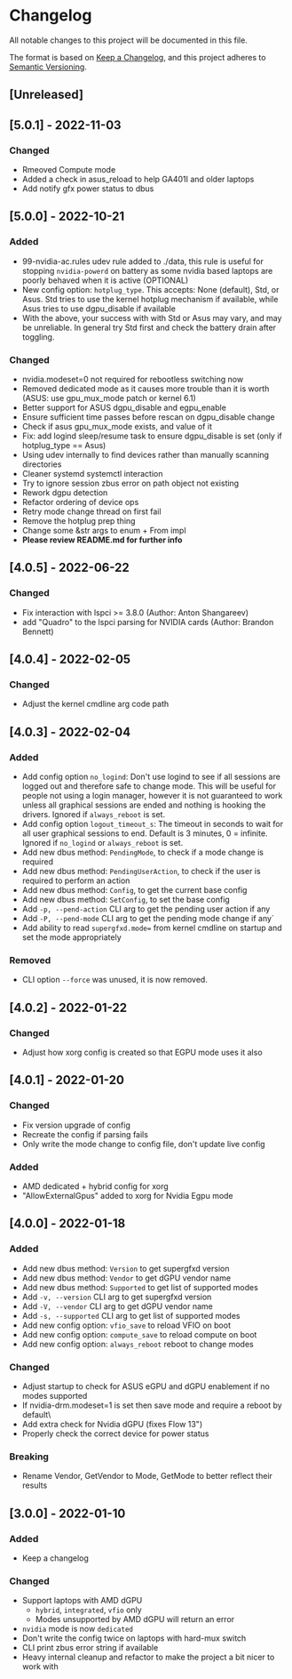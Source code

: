# Changelog
All notable changes to this project will be documented in this file.

The format is based on [Keep a Changelog](https://keepachangelog.com/en/1.0.0/),
and this project adheres to [Semantic Versioning](https://semver.org/spec/v2.0.0.html).

## [Unreleased]
## [5.0.1] - 2022-11-03
### Changed
- Rmeoved Compute mode
- Added a check in asus_reload to help GA401I and older laptops
- Add notify gfx power status to dbus

## [5.0.0] - 2022-10-21
### Added
- 99-nvidia-ac.rules udev rule added to ./data, this rule is useful for stopping `nvidia-powerd` on battery as some nvidia based laptops are poorly behaved when it is active (OPTIONAL)
- New config option: `hotplug_type`. This accepts: None (default), Std, or Asus. Std tries to use the kernel hotplug mechanism if available, while Asus tries to use dgpu_disable if available
- With the above, your success with with Std or Asus may vary, and may be unreliable. In general try Std first and check the battery drain after toggling.
### Changed
- nvidia.modeset=0 not required for rebootless switching now
- Removed dedicated mode as it causes more trouble than it is worth (ASUS: use gpu_mux_mode patch or kernel 6.1)
- Better support for ASUS dgpu_disable and egpu_enable
- Ensure sufficient time passes before rescan on dgpu_disable change
- Check if asus gpu_mux_mode exists, and value of it
- Fix: add logind sleep/resume task to ensure dgpu_disable is set (only if hotplug_type == Asus)
- Using udev internally to find devices rather than manually scanning directories
- Cleaner systemd systemctl interaction
- Try to ignore session zbus error on path object not existing
- Rework dgpu detection
- Refactor ordering of device ops
- Retry mode change thread on first fail
- Remove the hotplug prep thing
- Change some &str args to enum + From<T> impl
- **Please review README.md for further info**

## [4.0.5] - 2022-06-22
### Changed
- Fix interaction with lspci >= 3.8.0 (Author: Anton Shangareev)
- add "Quadro" to the lspci parsing for NVIDIA cards (Author: Brandon Bennett)

## [4.0.4] - 2022-02-05
### Changed
- Adjust the kernel cmdline arg code path

## [4.0.3] - 2022-02-04
### Added
- Add config option `no_logind`: Don't use logind to see if all sessions are
  logged out and therefore safe to change mode. This will be useful for people not
  using a login manager, however it is not guaranteed to work unless all graphical
  sessions are ended and nothing is hooking the drivers. Ignored if `always_reboot`
  is set.
- Add config option `logout_timeout_s`: The timeout in seconds to wait for all user
  graphical sessions to end. Default is 3 minutes, 0 = infinite. Ignored if
  `no_logind` or `always_reboot` is set.
- Add new dbus method: `PendingMode`, to check if a mode change is required
- Add new dbus method: `PendingUserAction`, to check if the user is required to perform an action
- Add new dbus method: `Config`, to get the current base config
- Add new dbus method: `SetConfig`, to set the base config
- Add `-p, --pend-action` CLI arg to get the pending user action if any
- Add `-P, --pend-mode` CLI arg to get the pending mode change if any`
- Add ability to read `supergfxd.mode=` from kernel cmdline on startup and set the mode appropriately
### Removed
- CLI option `--force` was unused, it is now removed.

## [4.0.2] - 2022-01-22
### Changed
- Adjust how xorg config is created so that EGPU mode uses it also

## [4.0.1] - 2022-01-20
### Changed
- Fix version upgrade of config
- Recreate the config if parsing fails
- Only write the mode change to config file, don't update live config
### Added
- AMD dedicated + hybrid config for xorg
- "AllowExternalGpus" added to xorg for Nvidia Egpu mode

## [4.0.0] - 2022-01-18
### Added
- Add new dbus method: `Version` to get supergfxd version
- Add new dbus method: `Vendor` to get dGPU vendor name
- Add new dbus method: `Supported` to get list of supported modes
- Add `-v, --version` CLI arg to get supergfxd version
- Add `-V, --vendor` CLI arg to get dGPU vendor name
- Add `-s, --supported` CLI arg to get list of supported modes
- Add new config option: `vfio_save` to reload VFIO on boot
- Add new config option: `compute_save` to reload compute on boot
- Add new config option: `always_reboot` reboot to change modes
### Changed
- Adjust startup to check for ASUS eGPU and dGPU enablement if no modes supported
- If nvidia-drm.modeset=1 is set then save mode and require a reboot by default\
- Add extra check for Nvidia dGPU (fixes Flow 13")
- Properly check the correct device for power status
### Breaking
- Rename Vendor, GetVendor to Mode, GetMode to better reflect their results

## [3.0.0] - 2022-01-10
### Added
- Keep a changelog
### Changed
- Support laptops with AMD dGPU
  + `hybrid`, `integrated`, `vfio` only
  + Modes unsupported by AMD dGPU will return an error
- `nvidia` mode is now `dedicated`
- Don't write the config twice on laptops with hard-mux switch
- CLI print zbus error string if available
- Heavy internal cleanup and refactor to make the project a bit nicer to work with